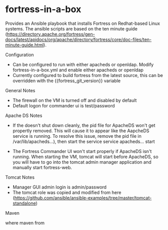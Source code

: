 fortress-in-a-box
=================

Provides an Ansible playbook that installs Fortress on Redhat-based Linux systems. The ansible scripts are based on the ten minute guide (https://directory.apache.org/fortress/gen-docs/latest/apidocs/org/apache/directory/fortress/core/doc-files/ten-minute-guide.html).

Configuration

- Can be configured to run with either apacheds or openldap. Modify fortress-in-a-box.yml and enable either apacheds or openldap
- Currently configured to build fortress from the latest source, this can be overridden with the {{fortress_git_version}} variable

General Notes

- The firewall on the VM is turned off and disabled by default
- Default logon for commander ui is test/password

Apache DS Notes

- If the doesn't shut down cleanly, the pid file for ApacheDS won't get propertly removed. This will cause it to appear like the AapcheDS service is running. To resolve this issue, remove the pid file in /var/lib/apacheds...), then start the service service apacheds... start

- The Fortress Commander UI won't start properly if ApacheDS isn't running. When starting the VM, tomcat will start before ApacheDS, so you will have to go into the tomcat admin manager application and manually start fortress-web.

Tomcat Notes

- Manager GUI admin login is admin/password
- The tomcat role was copied and modified from here (https://github.com/ansible/ansible-examples/tree/master/tomcat-standalone)

Maven

where maven from


